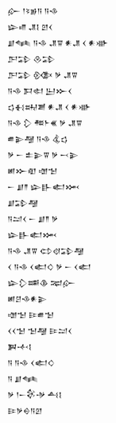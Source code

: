<div class='block'>
<div class='line'>𒅎 𒁹𒂟𒂊𒀀 𒀀𒈾</div>
<div class='line'>𒇽𒈛 𒂗𒋙 𒇻𒌋</div>
<div class='line'>𒋗𒈝 𒀀𒈾 𒂗𒐊 𒀭𒂗 𒌋 𒀭𒀝</div>
<div class='line'>𒂅𒁉 𒊮𒁉</div>
<div class='line'>𒂅𒁉 𒍜 𒃻 𒂗𒐊</div>
<div class='line'>𒀀𒈾 𒁕𒊕 𒌨𒁍𒌋</div>
<div class='line'>𒌓𒈬𒊻𒋢 𒀭𒂗 𒌋 𒀭𒀝</div>
<div class='line'>𒀀𒈾 𒁷 𒍣𒈨𒌍 𒃻 𒂗𒐊</div>
<div class='line'>𒌑𒉌𒆷 𒀀𒈾 𒆬𒌓</div>
<div class='line'>𒃻 𒀸 𒉺𒉌𒐊 𒃻 𒁁𒉌</div>
<div class='line'>𒅖𒁍𒊏 𒌝𒈠</div>
<div class='line'>𒀸 𒋗𒈫 𒇽𒃲𒅗𒈲</div>
<div class='line'>𒋗𒁉𒆷</div>
<div class='line'>𒀀𒁺𒌋 𒀸 𒋗𒈫 𒃻</div>
<div class='line'>𒇽𒃲𒅗𒈲</div>
<div class='line'>𒀀𒈾 𒂗𒐊 𒌌𒋼𒁉𒆷</div>
<div class='line'>𒌋 𒀀𒈾 𒌋𒅗𒄭 𒃻 𒀸 𒌋𒅗</div>
<div class='line'>𒇽𒁷𒌁𒆠 𒉈𒅎</div>
<div class='line'>𒅖𒆪𒈾𒀭𒉌</div>
<div class='line'>𒌝𒈠 𒄿𒌑𒈠</div>
<div class='line'>𒌋𒌋𒈠 𒈠𒆷 𒄿𒁺𒌋</div>
<div class='line'>𒀉𒋾𒋙</div>
<div class='line'>𒀀 𒀀𒈾 𒌋𒅗𒄭</div>
<div class='line'>𒀀 𒋗𒈝</div>
<div class='line'>𒃻 𒁹𒀸𒄗𒋩 𒋀𒋙</div>
<div class='line'>𒄿𒃻𒀪𒀀𒇻</div>
</div>